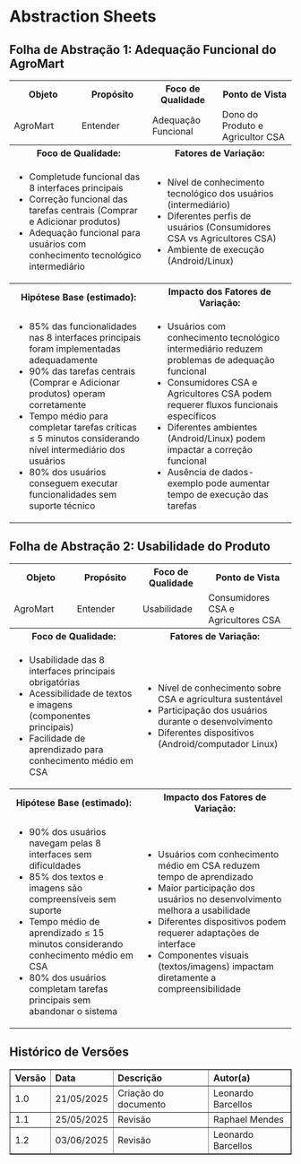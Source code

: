 # Abstraction Sheets

## Folha de Abstração 1: Adequação Funcional do AgroMart

<table>
  <tr>
    <th>Objeto</th>
    <th>Propósito</th>
    <th>Foco de Qualidade</th>
    <th>Ponto de Vista</th>
  </tr>
  <tr>
    <td>AgroMart</td>
    <td>Entender</td>
    <td>Adequação Funcional</td>
    <td>Dono do Produto e Agricultor CSA</td>
  </tr>
  <tr>
    <th colspan="2">Foco de Qualidade:</th>
    <th colspan="2">Fatores de Variação:</th>
  </tr>
  <tr>
    <td colspan="2">
        <ul>
            <li>Completude funcional das 8 interfaces principais</li>
            <li>Correção funcional das tarefas centrais (Comprar e Adicionar produtos)</li>
            <li>Adequação funcional para usuários com conhecimento tecnológico intermediário</li>
        </ul>
    </td>
    <td colspan="2">
        <ul>
            <li>Nível de conhecimento tecnológico dos usuários (intermediário)</li>
            <li>Diferentes perfis de usuários (Consumidores CSA vs Agricultores CSA)</li>
            <li>Ambiente de execução (Android/Linux)</li>
        </ul>
    </td>
  </tr>
    <tr>
    <th colspan="2">Hipótese Base (estimado):</th>
    <th colspan="2">Impacto dos Fatores de Variação:</th>
  </tr>
  <tr>
    <td colspan="2">
        <ul>
          <li>85% das funcionalidades nas 8 interfaces principais foram implementadas adequadamente</li>
          <li>90% das tarefas centrais (Comprar e Adicionar produtos) operam corretamente</li>
          <li>Tempo médio para completar tarefas críticas ≤ 5 minutos considerando nível intermediário dos usuários</li>
          <li>80% dos usuários conseguem executar funcionalidades sem suporte técnico</li>
        </ul>
    </td>
    <td colspan="2">
        <ul>
            <li>Usuários com conhecimento tecnológico intermediário reduzem problemas de adequação funcional</li>
            <li>Consumidores CSA e Agricultores CSA podem requerer fluxos funcionais específicos</li>
            <li>Diferentes ambientes (Android/Linux) podem impactar a correção funcional</li>
            <li>Ausência de dados-exemplo pode aumentar tempo de execução das tarefas</li>
        </ul>
    </td>
  </tr>
</table>

## Folha de Abstração 2: Usabilidade do Produto

<table>
  <tr>
    <th>Objeto</th>
    <th>Propósito</th>
    <th>Foco de Qualidade</th>
    <th>Ponto de Vista</th>
  </tr>
  <tr>
    <td>AgroMart</td>
    <td>Entender</td>
    <td>Usabilidade</td>
    <td>Consumidores CSA e Agricultores CSA</td>
  </tr>
  <tr>
    <th colspan="2">Foco de Qualidade:</th>
    <th colspan="2">Fatores de Variação:</th>
  </tr>
  <tr>
    <td colspan="2">
        <ul>
            <li>Usabilidade das 8 interfaces principais obrigatórias</li>
            <li>Acessibilidade de textos e imagens (componentes principais)</li>
            <li>Facilidade de aprendizado para conhecimento médio em CSA</li>
        </ul>
    </td>
    <td colspan="2">
        <ul>
            <li>Nível de conhecimento sobre CSA e agricultura sustentável</li>
            <li>Participação dos usuários durante o desenvolvimento</li>
            <li>Diferentes dispositivos (Android/computador Linux)</li>
        </ul>
    </td>
  </tr>
    <tr>
    <th colspan="2">Hipótese Base (estimado):</th>
    <th colspan="2">Impacto dos Fatores de Variação:</th>
  </tr>
  <tr>
    <td colspan="2">
        <ul>
          <li>90% dos usuários navegam pelas 8 interfaces sem dificuldades</li>
          <li>85% dos textos e imagens são compreensíveis sem suporte</li>
          <li>Tempo médio de aprendizado ≤ 15 minutos considerando conhecimento médio em CSA</li>
          <li>80% dos usuários completam tarefas principais sem abandonar o sistema</li>
        </ul>
    </td>
    <td colspan="2">
        <ul>
            <li>Usuários com conhecimento médio em CSA reduzem tempo de aprendizado</li>
            <li>Maior participação dos usuários no desenvolvimento melhora a usabilidade</li>
            <li>Diferentes dispositivos podem requerer adaptações de interface</li>
            <li>Componentes visuais (textos/imagens) impactam diretamente a compreensibilidade</li>
        </ul>
    </td>
  </tr>
</table>

## Histórico de Versões
<table border="1" style="width:100%; border-collapse: collapse; text-align: left;">
  <thead>
    <tr>
      <th>Versão</th>
      <th>Data</th>
      <th>Descrição</th>
      <th>Autor(a)</th>
    </tr>
  </thead>
  <tbody>
    <tr>
      <td>1.0</td>
      <td>21/05/2025</td>
      <td>Criação do documento</td>
      <td>Leonardo Barcellos</td>
    </tr>
    <tr>
      <td>1.1</td>
      <td>25/05/2025</td>
      <td>Revisão</td>
      <td>Raphael Mendes</td>
    </tr>
    <tr>
      <td>1.2</td>
      <td>03/06/2025</td>
      <td>Revisão</td>
      <td>Leonardo Barcellos</td>
    </tr>
  </tbody>
</table>